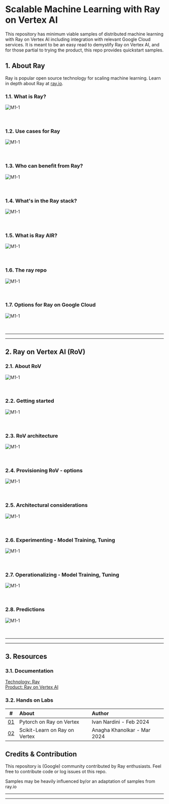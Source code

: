 # Scalable Machine Learning with Ray on Vertex AI

This repository has minimum viable samples of distributed machine learning with Ray on Vertex AI including integration with relevant Google Cloud services. It is meant to be an easy read to demystify Ray on Vertex AI, and for those partial to trying the product, this repo provides quickstart samples.

## 1. About Ray

Ray is popular open source technology for scaling machine learning. Learn in depth about Ray at [ray.io](https://docs.ray.io/en/latest/index.html).

### 1.1. What is Ray?

![M1-1](./images/rl-00.png)   
<br><br>

### 1.2. Use cases for Ray

![M1-1](./images/rl-01.png)   
<br><br>

### 1.3. Who can benefit from Ray?

![M1-1](./images/rl-02.png)   
<br><br>

### 1.4. What's in the Ray stack?

![M1-1](./images/rl-03.png)   
<br><br>

### 1.5. What is Ray AIR?

![M1-1](./images/rl-04.png)   
<br><br>

### 1.6. The ray repo

![M1-1](./images/rl-05.png)   
<br><br>

### 1.7. Options for Ray on Google Cloud

![M1-1](./images/rl-06.png)   
<br><br>

<hr><hr>

## 2. Ray on Vertex AI (RoV)

### 2.1. About RoV

![M1-1](./images/rl-07.png)   
<br><br>

### 2.2. Getting started

![M1-1](./images/rl-08.png)   
<br><br>

### 2.3. RoV architecture

![M1-1](./images/rl-09.png)   
<br><br>

### 2.4. Provisioning RoV - options

![M1-1](./images/rl-10.png)   
<br><br>

### 2.5. Architectural considerations

![M1-1](./images/rl-11.png)   
<br><br>

### 2.6. Experimenting - Model Training, Tuning 

![M1-1](./images/rl-12.png)   
<br><br>

### 2.7. Operationalizing - Model Training, Tuning 

![M1-1](./images/rl-13.png)   
<br><br>

### 2.8. Predictions

![M1-1](./images/rl-14.png)   
<br><br>

<hr><hr>

## 3. Resources

### 3.1. Documentation

[Technology: Ray](https://ray.io)<br>
[Product: Ray on Vertex AI](https://cloud.google.com/vertex-ai/docs/open-source/ray-on-vertex-ai/overview)

### 3.2. Hands on Labs

| # | About | Author | 
| -- | :--- | :--- |   
| [01](https://github.com/GoogleCloudPlatform/vertex-ai-samples/blob/main/notebooks/official/ray_on_vertex_ai/get_started_with_pytorch_rov.ipynb) |  Pytorch on Ray on Vertex | Ivan Nardini - Feb 2024 |
| [02](01-sklearn/README.md) |  Scikit-Learn on Ray on Vertex | Anagha Khanolkar - Mar 2024 |

## Credits & Contribution

This repository is (Google) community contributed by Ray enthusiasts. Feel free to contribute code or log issues ot this repo.

Samples may be heavily influenced by/or an adaptation of samples from ray.io

<hr><hr>


